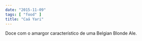 ```yaml
---
date: "2015-11-09"
tags: [ "food" ]
title: "Caá Yari"
---
```

Doce com o amargor característico de uma Belgian Blonde Ale.
